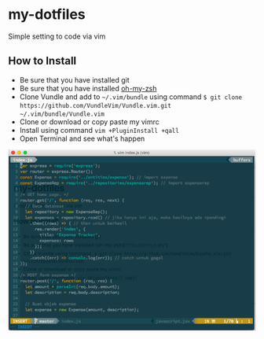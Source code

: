 # my-dotfiles

Simple setting to code via vim

## How to Install

- Be sure that you have installed git
- Be sure that you have installed [oh-my-zsh]('http://ohmyz.sh/')
- Clone Vundle and add to `~/.vim/bundle` using command `$ git clone https://github.com/VundleVim/Vundle.vim.git ~/.vim/bundle/Vundle.vim`
- Clone or download or copy paste my vimrc
- Install using command `vim +PluginInstall +qall`
- Open Terminal and see what's happen

![](screenshoot-result.png?raw=true)
